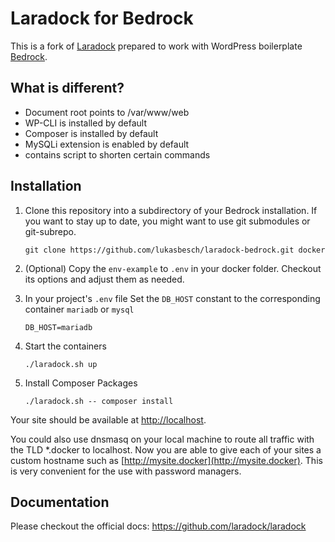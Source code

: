 # Laradock for Bedrock

This is a fork of [Laradock](https://github.com/laradock/laradock) prepared to work with WordPress boilerplate [Bedrock](https://github.com/roots/bedrock).

## What is different?
 - Document root points to /var/www/web
 - WP-CLI is installed by default
 - Composer is installed by default
 - MySQLi extension is enabled by default
 - contains script to shorten certain commands
 
## Installation

1. Clone this repository into a subdirectory of your Bedrock installation. If you want to stay up to date, you might want to use git submodules or git-subrepo.

       git clone https://github.com/lukasbesch/laradock-bedrock.git docker

2. (Optional) Copy the `env-example` to `.env` in your docker folder. Checkout its options and adjust them as needed.
3. In your project's `.env` file Set the `DB_HOST` constant to the corresponding container `mariadb` or `mysql`

       DB_HOST=mariadb
4. Start the containers

       ./laradock.sh up
5. Install Composer Packages

       ./laradock.sh -- composer install
       
Your site should be available at [http://localhost](http://localhost).

You could also use dnsmasq on your local machine to route all traffic with the TLD *.docker to localhost. Now you are able to give each of your sites a custom hostname such as [http://mysite.docker](http://mysite.docker). This is very convenient for the use with password managers. 

## Documentation     
Please checkout the official docs: https://github.com/laradock/laradock
